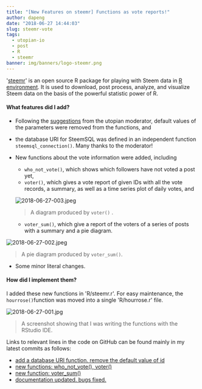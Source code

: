 ```yaml
---
title: "[New Features on steemr] Functions as vote reports!"
author: dapeng
date: "2018-06-27 14:44:03"
slug: steemr-vote
tags: 
  - utopian-io
  - post
  - R
  - steemr
banner: img/banners/logo-steemr.png
---
```




'[steemr](https://cran.r-project.org/package=steemr)' is an open source R package for playing with Steem data in [R environment](https://en.wikipedia.org/wiki/R_(programming_language)). It is used to download, post process, analyze,  and visualize Steem data on the basis of the powerful statistic power of R. 

<!--more-->

#### What features did I add?

- Following the [suggestions](https://steemit.com/utopian-io/@dapeng/new-features-on-steemr-supports-appbase-api-and-plots-active-hour-diagrams#@justyy/re-dapeng-new-features-on-steemr-supports-appbase-api-and-plots-active-hour-diagrams-20180620t135957681z) from the utopian moderator,  default values of the parameters were removed from the functions, and

- the database URI for SteemSQL was defined in an independent function `steemsql_connection()`. Many thanks to the moderator!

- New functions about the vote information were added, including
  - `who_not_vote()`, which shows which followers have not voted a post yet,
  - `voter()`,  which gives a vote report of given IDs with all the vote records, a summary, as well as a time series plot of daily votes, and

  ![2018-06-27-003.jpeg](https://cdn.steemitimages.com/DQmPysueYr87edLrzqc7Ee2wYMvKL7uTqbAmcPWAyQs2R6J/2018-06-27-003.jpeg)

  > A diagram produced by `voter()` .

  - `voter_sum()`,  which give a report of the voters of a series of posts with a summary and a pie diagram.

![2018-06-27-002.jpeg](https://cdn.steemitimages.com/DQmcpfseZQXJLVpn4jLbKKcc5xQD4nxB1Z4iEx9F76aDi9T/2018-06-27-002.jpeg)

>  A pie diagram produced by `voter_sum()`. 

- Some minor literal changes.



#### How did I implement them?

I added these new functions in 'R/steemr.r'. For easy maintenance, the `hourrose()`function was moved into a single 'R/hourrose.r' file.

![2018-06-27-001.jpg](https://cdn.steemitimages.com/DQmT5fnsefADRvvEgYh8mfC6QKnm5swGK1Kmm7JMEj9oZJE/2018-06-27-001.jpg)

> A screenshot showing that I was writing the functions with the RStudio IDE.

Links to relevant lines in the code on GitHub can be found mainly in my latest commits as follows:

- [add a database URI function. remove the default value of id](https://github.com/pzhaonet/steemr/commit/70dcfca572b7c3a317a72fd004cf08c3749c53c3)
- [new functions: who_not_vote(), voter()](https://github.com/pzhaonet/steemr/commit/07cde76df593d40edd83dd8c0e515b7fc45b0f5b)
- [new function: voter_sum()](https://github.com/pzhaonet/steemr/commit/510199b27fb196be54361057fcce47a1f9059a9b)
- [documentation updated. bugs fixed.](https://github.com/pzhaonet/steemr/commit/d0fe42c8c6436a909227697796a803ae795bd88b)


